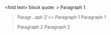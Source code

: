 <fold text='block quote: > Paragraph 1
> Paragr...aph 2'>> <fold text='Paragraph 1
> Paragraph 1'>Paragraph 1
> Paragraph 1</fold>
> 
> <fold text='Paragraph 2
> Paragraph 2'>Paragraph 2
> Paragraph 2</fold></fold>